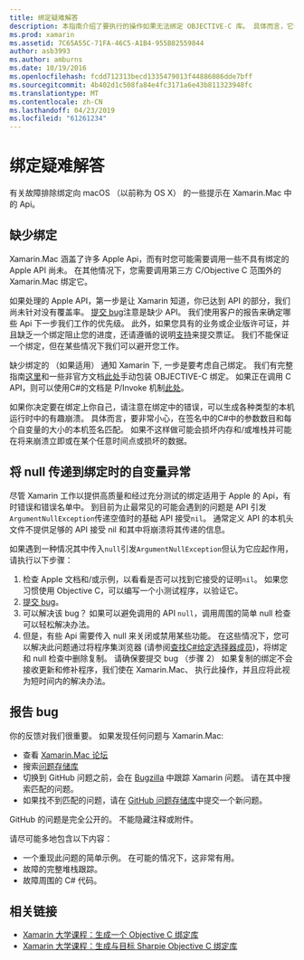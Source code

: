 ```yaml
---
title: 绑定疑难解答
description: 本指南介绍了要执行的操作如果无法绑定 OBJECTIVE-C 库。 具体而言，它讨论了缺少绑定，将 null 传递给绑定和报告 bug 时的自变量异常。
ms.prod: xamarin
ms.assetid: 7C65A55C-71FA-46C5-A1B4-955B82559844
author: asb3993
ms.author: amburns
ms.date: 10/19/2016
ms.openlocfilehash: fcdd712313becd1335479013f44886086dde7bff
ms.sourcegitcommit: 4b402d1c508fa84e4fc3171a6e43b811323948fc
ms.translationtype: MT
ms.contentlocale: zh-CN
ms.lasthandoff: 04/23/2019
ms.locfileid: "61261234"
---
```

# <a name="binding-troubleshooting"></a>绑定疑难解答

有关故障排除绑定向 macOS （以前称为 OS X） 的一些提示在 Xamarin.Mac 中的 Api。

## <a name="missing-bindings"></a>缺少绑定

Xamarin.Mac 涵盖了许多 Apple Api，而有时您可能需要调用一些不具有绑定的 Apple API 尚未。 在其他情况下，您需要调用第三方 C/Objective C 范围外的 Xamarin.Mac 绑定它。

如果处理的 Apple API，第一步是让 Xamarin 知道，你已达到 API 的部分，我们尚未针对没有覆盖率。 [提交 bug](#reporting-bugs)注意是缺少 API。 我们使用客户的报告来确定哪些 Api 下一步我们工作的优先级。 此外，如果您具有的业务或企业版许可证，并且缺乏一个绑定阻止您的进度，还请遵循的说明[支持](http://xamarin.com/support)来提交票证。 我们不能保证一个绑定，但在某些情况下我们可以避开您工作。

缺少绑定的 （如果适用） 通知 Xamarin 下, 一步是要考虑自己绑定。 我们有完整指南[这里](~/cross-platform/macios/binding/overview.md)和一些非官方文档[此处](http://brendanzagaeski.appspot.com/xamarin/0002.html)手动包装 OBJECTIVE-C 绑定。 如果正在调用 C API，则可以使用C#的文档是 P/Invoke 机制[此处](https://www.mono-project.com/docs/advanced/pinvoke/)。

如果你决定要在绑定上你自己，请注意在绑定中的错误，可以生成各种类型的本机运行时中的有趣崩溃。 具体而言，要非常小心，在签名中的C#中的参数数目和每个自变量的大小的本机签名匹配。 如果不这样做可能会损坏内存和/或堆栈并可能在将来崩溃立即或在某个任意时间点或损坏的数据。

## <a name="argument-exceptions-when-passing-null-to-a-binding"></a>将 null 传递到绑定时的自变量异常

尽管 Xamarin 工作以提供高质量和经过充分测试的绑定适用于 Apple 的 Api，有时错误和错误名单中。 到目前为止最常见的可能会遇到的问题是 API 引发`ArgumentNullException`传递空值时的基础 API 接受`nil`。 通常定义 API 的本机头文件不提供足够的 API 接受 nil 和其中将崩溃将其传递的信息。

如果遇到一种情况其中传入`null`引发`ArgumentNullException`但认为它应起作用，请执行以下步骤：

1. 检查 Apple 文档和/或示例，以看看是否可以找到它接受的证明`nil`。 如果您习惯使用 Objective C，可以编写一个小测试程序，以验证它。
2. [提交 bug](#reporting-bugs)。
3. 可以解决该 bug？ 如果可以避免调用的 API `null`，调用周围的简单 null 检查可以轻松解决办法。
4. 但是，有些 Api 需要传入 null 来关闭或禁用某些功能。 在这些情况下，您可以解决此问题通过将程序集浏览器 (请参阅[查找C#给定选择器成员](~/mac/app-fundamentals/mac-apis.md#finding_selector))，将绑定和 null 检查中删除复制。 请确保要提交 bug （步骤 2） 如果复制的绑定不会接收更新和修补程序，我们使在 Xamarin.Mac、 执行此操作，并且应将此视为短时间内的解决办法。

<a name="reporting-bugs"/>

## <a name="reporting-bugs"></a>报告 bug

你的反馈对我们很重要。 如果发现任何问题与 Xamarin.Mac:

- 查看 [Xamarin.Mac 论坛](https://forums.xamarin.com/categories/mac)
- 搜索[问题存储库](https://github.com/xamarin/xamarin-macios/issues) 
- 切换到 GitHub 问题之前，会在 [Bugzilla](https://bugzilla.xamarin.com/describecomponents.cgi) 中跟踪 Xamarin 问题。 请在其中搜索匹配的问题。
- 如果找不到匹配的问题，请在 [GitHub 问题存储库](https://github.com/xamarin/xamarin-macios/issues/new)中提交一个新问题。

GitHub 的问题是完全公开的。 不能隐藏注释或附件。 

请尽可能多地包含以下内容：

- 一个重现此问题的简单示例。 在可能的情况下，这非常有用。 
- 故障的完整堆栈跟踪。
- 故障周围的 C# 代码。 

## <a name="related-links"></a>相关链接

- [Xamarin 大学课程：生成一个 Objective C 绑定库](https://university.xamarin.com/classes/track/all#building-an-objective-c-bindings-library)
- [Xamarin 大学课程：生成与目标 Sharpie Objective C 绑定库](https://university.xamarin.com/classes/track/all#build-an-objective-c-bindings-library-with-objective-sharpie)
